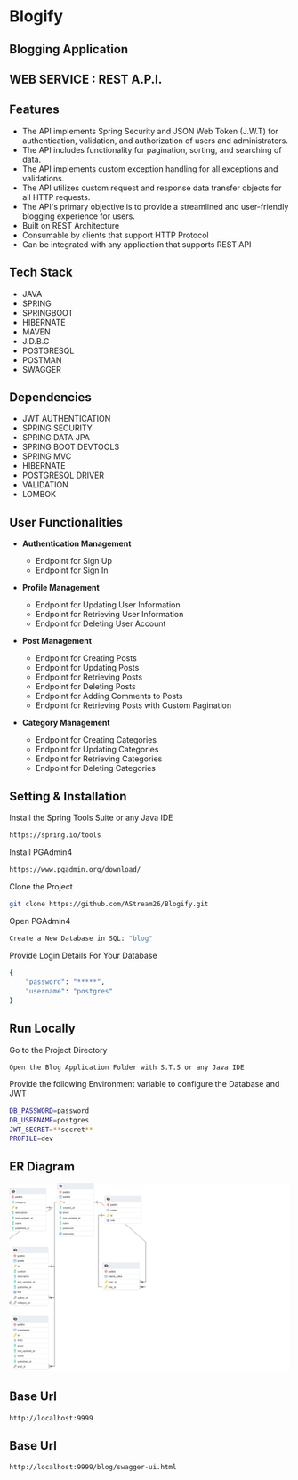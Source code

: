 # Blogify
## Blogging Application




## **WEB SERVICE : REST A.P.I.**



## Features

- The API implements Spring Security and JSON Web Token (J.W.T) for authentication, validation, and authorization of users and administrators.
- The API includes functionality for pagination, sorting, and searching of data.
- The API implements custom exception handling for all exceptions and validations.
- The API utilizes custom request and response data transfer objects for all HTTP requests.
- The API's primary objective is to provide a streamlined and user-friendly blogging experience for users.
- Built on REST Architecture
- Consumable by clients that support HTTP Protocol
- Can be integrated with any application that supports REST API

## Tech Stack

- JAVA
- SPRING
- SPRINGBOOT
- HIBERNATE
- MAVEN
- J.D.B.C
- POSTGRESQL
- POSTMAN
- SWAGGER

## Dependencies

- JWT AUTHENTICATION
- SPRING SECURITY
- SPRING DATA JPA
- SPRING BOOT DEVTOOLS
- SPRING MVC
- HIBERNATE
- POSTGRESQL DRIVER
- VALIDATION
- LOMBOK



## User Functionalities

- **Authentication Management**

    - Endpoint for Sign Up
    - Endpoint for Sign In


- **Profile Management**

    - Endpoint for Updating User Information
    - Endpoint for Retrieving User Information
    - Endpoint for Deleting User Account


- **Post Management**

    - Endpoint for Creating Posts
    - Endpoint for Updating Posts
    - Endpoint for Retrieving Posts
    - Endpoint for Deleting Posts
    - Endpoint for Adding Comments to Posts
    - Endpoint for Retrieving Posts with Custom Pagination


- **Category Management**

    - Endpoint for Creating Categories
    - Endpoint for Updating Categories
    - Endpoint for Retrieving Categories
    - Endpoint for Deleting Categories


## Setting & Installation

Install the Spring Tools Suite or any Java IDE
```bash
https://spring.io/tools
```

Install PGAdmin4

```bash
https://www.pgadmin.org/download/
```

Clone the Project

```bash
git clone https://github.com/AStream26/Blogify.git
```

Open PGAdmin4
```bash
Create a New Database in SQL: "blog" 
```
Provide Login Details For Your Database

```bash
{
    "password": "*****",
    "username": "postgres"
}
```




## Run Locally


Go to the Project Directory

```bas
Open the Blog Application Folder with S.T.S or any Java IDE
```




Provide the following Environment variable to configure the Database and JWT
```bash
DB_PASSWORD=password
DB_USERNAME=postgres
JWT_SECRET=**secret**
PROFILE=dev
```

## ER Diagram

![ER_Diagram](ERD.png)



## Base Url
```bash
http://localhost:9999
```

## Base Url
```bash
http://localhost:9999/blog/swagger-ui.html
```
